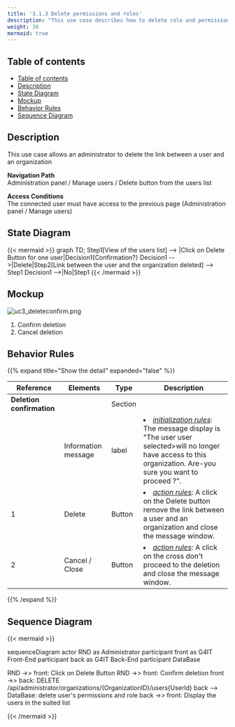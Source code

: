 ```yaml
---
title: '3.1.3 Delete permissions and roles'
description: "This use case describes how to delete role and permission to a user on an organization in the administration module"
weight: 30
mermaid: true
---
```

## Table of contents
- [Table of contents](#table-of-contents)
- [Description](#description)
- [State Diagram](#state-diagram)
- [Mockup](#mockup)
- [Behavior Rules](#behavior-rules)
- [Sequence Diagram](#sequence-diagram)

## Description

This use case allows an administrator to delete the link between a user and an organization

**Navigation Path**  
Administration panel / Manage users / Delete button from the users list

**Access Conditions**  
The connected user must have access to the previous page (Administration panel / Manage users)

## State Diagram

{{< mermaid >}}
graph TD;
Step1[View of the users list] --> |Click on Delete Button for one user|Decision1{Confirmation?}
Decision1 -->|Delete|Step2[Link between the user and the organization deleted] --> Step1
Decision1 -->|No|Step1
{{< /mermaid >}}

## Mockup

![uc3_deleteconfirm.png](../images/uc3_deleteconfirm.png)
1. Confirm deletion
2. Cancel deletion

## Behavior Rules

{{% expand title="Show the detail" expanded="false" %}}

| Reference                 | Elements            | Type    | Description                                                                                                                                                             |
|---------------------------|---------------------|---------|-------------------------------------------------------------------------------------------------------------------------------------------------------------------------|
| **Deletion confirmation** |                     | Section |                                                                                                                                                                         |
|                           | Information message | label   | <li><u>*initialization rules*</u>: The message display is "The user user selected>will no longer have access to this organization. Are-you sure you want to proceed ?". |
| 1                         | Delete              | Button  | <li><u>*action rules*</u>: A click on the Delete button remove the link between a user and an organization and close the message window.                                |
| 2                         | Cancel / Close      | Button  | <li><u>*action rules*</u>: A click on the cross don't proceed to the deletion and close the message window.                                                             |

{{% /expand %}}

## Sequence Diagram

{{< mermaid >}}

sequenceDiagram
actor RND as Administrator
participant front as G4IT Front-End
participant back as G4IT Back-End
participant DataBase

RND ->> front: Click on Delete Button
RND ->> front: Confirm deletion
front ->> back: DELETE /api/administrator/organizations/{OrganizationID}/users{UserId} 
back --> DataBase: delete user's permissions and role
back ->> front: Display the users in the suited list

{{< /mermaid >}}
